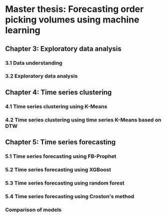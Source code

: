 # Master thesis: Forecasting order picking volumes using machine learning

## Chapter 3: Exploratory data analysis
### 3.1 Data understanding
### 3.2 Exploratory data analysis

## Chapter 4: Time series clustering
### 4.1 Time series clustering using K-Means
### 4.2 Time series clustering using time series K-Means based on DTW

## Chapter 5: Time series forecasting
### 5.1 Time series forecasting using FB-Prophet
### 5.2 Time series forecasting using XGBoost
### 5.3 Time series forecasting using random forest
### 5.4 Time series forecasting using Croston's method
### Comparison of models
